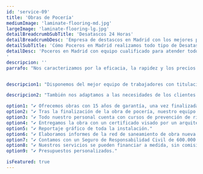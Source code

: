 ```yaml
---
id: 'service-09'
title: 'Obras de Pocería'
mediumImage: 'laminate-flooring-md.jpg'
largeImage: 'laminate-flooring-lg.jpg'
detailBreadcrumbSubTitle: 'Desatascos 24 Horas'
detailBreadcrumbDesc: 'Empresa de destascos en Madrid con los mejores precios.'
detailSubTitle: 'Cómo Poceros en Madrid realizamos todo tipo de Desatasco, Desatranco, Obra de Pocería, Inspección con cámaras, limpieza de Arquetas, vaciado o limpieza de Fosas Sépticas.'
detailDesc: 'Poceros en Madrid con equipo cualificado para atender todo tipo de Urgencias las 24 horas del Día. Somos una empresa de desatrancos con mas de 25 años de experiencia. Trabajamos para particulares, empresas, comunidades de vecinos, administradores de fincas, etc.
'
descripcion: ''
parrafo: "Nos caracterizamos por la eficacia, la rapidez y los precios ajustados que ofrecemos a todas nuestras obras."


descripcion1: "Disponemos del mejor equipo de trabajadores con titulación específica de pocería. Nuestros profesionales se mantienen actualizados para ofrecer los mejores materiales y tecnología de precisión, para conseguir así resultados eficientes y de calidad en todas las obras de pocería."

descripcion2: "También nos adaptamos a las necesidades de los clientes y a las características de la obra. Siempre adaptamos los materiales y las técnicas específicas. Somos una empresa puntual en los plazos de inicio de las obras como en la fecha de finalización. Como los mejores profesionales de pocería de Madrid nuestros presupuestos se ajustan al bolsillo de cada cliente."

option1: "✔ Ofrecemos obras con 15 años de garantía, una vez finalizada."
option2: "✔ Tras la finalización de la obra de pocería, nuestro equipo limpia y garantiza el correcto estado de las mismas."
option3: "✔ Todo nuestro personal cuenta con cursos de prevención de riesgos." 
option4: "✔ Entregamos la obra con un certificado visado por un arquitecto."
option5: "✔ Reportaje gráfico de toda la instalación."
option6: "✔ Elaboramos informes de la red de saneamiento de obra nueva o rehabilitación, de este modo, nos aseguramos que todo funciona a la perfección."
option7: "✔ Contamos con un Seguro de Responsabilidad Civil de 600.000 euros de daños a terceros para que todo funcione a la perfección."
option8: "✔ Nuestros servicios se pueden financiar a medida, sin comisiones y sin interés."
option9: "✔ Presupuestos personalizados."

isFeatured: true
---
```

